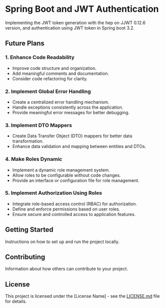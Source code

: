 

# Spring Boot and JWT Authentication

Implementing the JWT token generation with the hep on JJWT 0.12.6 version, and authentication using JWT token in Spring boot 3.2.

## Future Plans

### 1. Enhance Code Readability
- Improve code structure and organization.
- Add meaningful comments and documentation.
- Consider code refactoring for clarity.

### 2. Implement Global Error Handling
- Create a centralized error handling mechanism.
- Handle exceptions consistently across the application.
- Provide meaningful error messages for better debugging.

### 3. Implement DTO Mappers
- Create Data Transfer Object (DTO) mappers for better data transformation.
- Enhance data validation and mapping between entities and DTOs.

### 4. Make Roles Dynamic
- Implement a dynamic role management system.
- Allow roles to be configurable without code changes.
- Provide an interface or configuration file for role management.

### 5. Implement Authorization Using Roles
- Integrate role-based access control (RBAC) for authorization.
- Define and enforce permissions based on user roles.
- Ensure secure and controlled access to application features.

## Getting Started

Instructions on how to set up and run the project locally.

## Contributing

Information about how others can contribute to your project.

## License

This project is licensed under the [License Name] - see the [LICENSE.md](LICENSE.md) file for details.
